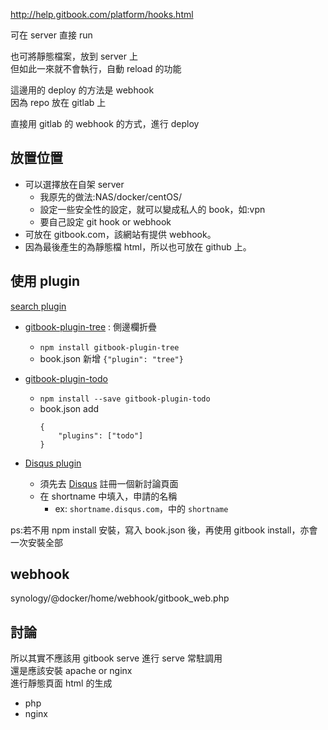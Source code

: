 http://help.gitbook.com/platform/hooks.html

可在 server 直接 run 

也可將靜態檔案，放到 server 上  
但如此一來就不會執行，自動 reload 的功能

這邊用的 deploy 的方法是 webhook  
因為 repo 放在 gitlab 上  

直接用 gitlab 的 webhook 的方式，進行 deploy

## 放置位置
- 可以選擇放在自架 server
	- 我原先的做法:NAS/docker/centOS/
	- 設定一些安全性的設定，就可以變成私人的 book，如:vpn
	- 要自己設定 git hook or webhook
- 可放在 gitbook.com，該網站有提供 webhook。
- 因為最後產生的為靜態檔 html，所以也可放在 github 上。

## 使用 plugin

[search plugin](https://plugins.gitbook.com/browse?page=1)

- [gitbook-plugin-tree](https://github.com/Houfeng/gitbook-plugin-tree) : 側邊欄折疊
	- ```npm install gitbook-plugin-tree```
	- book.json 新增 ```{"plugin": "tree"}```

- [gitbook-plugin-todo](https://plugins.gitbook.com/plugin/todo)
	- ```npm install --save gitbook-plugin-todo```
	- book.json add 
		```
		{
		    "plugins": ["todo"]
		}
		```
		
- [Disqus plugin](https://plugins.gitbook.com/plugin/disqus)
	- 須先去 [Disqus](http://disqus.com/register) 註冊一個新討論頁面
	- 在 shortname 中填入，申請的名稱
		- ex: `shortname.disqus.com`，中的 `shortname`

ps:若不用 npm install 安裝，寫入 book.json 後，再使用 gitbook install，亦會一次安裝全部 


## webhook
synology/@docker/home/webhook/gitbook_web.php

## 討論
所以其實不應該用 gitbook serve 進行 serve 常駐調用  
還是應該安裝 apache or nginx  
進行靜態頁面 html 的生成

- php
- nginx